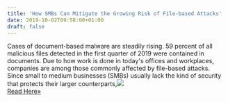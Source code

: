 ```yaml
---
title: 'How SMBs Can Mitigate the Growing Risk of File-based Attacks'
date: 2019-10-02T09:58:00+01:00
draft: false
---
```


Cases of document-based malware are steadily rising. 59 percent of all malicious files detected in the first quarter of 2019 were contained in documents. Due to how work is done in today's offices and workplaces, companies are among those commonly affected by file-based attacks. Since small to medium businesses (SMBs) usually lack the kind of security that protects their larger counterparts,![](http://feeds.feedburner.com/~r/TheHackersNews/~4/1v_BHcOa5D8)  
[Read Here»](https://thehackernews.com/2019/10/business-cybersecurity-tips.html)